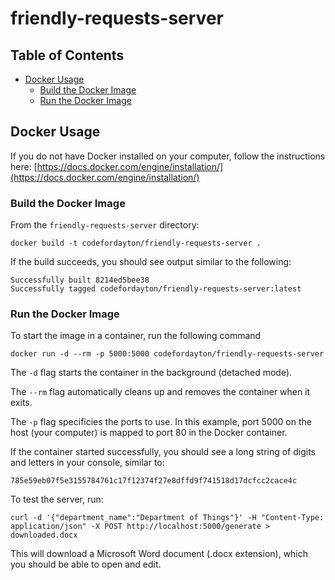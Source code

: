 # friendly-requests-server

## Table of Contents

- [Docker Usage](#docker-usage)
  - [Build the Docker Image](#build-the-docker-image)
  - [Run the Docker Image](#run-the-docker-image)

## Docker Usage

If you do not have Docker installed on your computer, follow the instructions here: [https://docs.docker.com/engine/installation/](https://docs.docker.com/engine/installation/)

### Build the Docker Image

From the `friendly-requests-server` directory:

```shell
docker build -t codefordayton/friendly-requests-server .
```

If the build succeeds, you should see output similar to the following:
```
Successfully built 8214ed5bee38
Successfully tagged codefordayton/friendly-requests-server:latest
```

### Run the Docker Image

To start the image in a container, run the following command
```shell
docker run -d --rm -p 5000:5000 codefordayton/friendly-requests-server
```

The `-d` flag starts the container in the background (detached mode).

The `--rm` flag automatically cleans up and removes the container when it exits.

The `-p` flag specificies the ports to use. In this example, port 5000 on the host (your computer) is mapped to port 80 in the Docker container.

If the container started successfully, you should see a long string of digits and letters in your console, similar to:
```shell
785e59eb07f5e3155784761c17f12374f27e8dffd9f741518d17dcfcc2cace4c
```

To test the server, run:
```shell
curl -d '{"department_name":"Department of Things"}' -H "Content-Type: application/json" -X POST http://localhost:5000/generate > downloaded.docx
```

This will download a Microsoft Word document (.docx extension), which you should be able to open and edit.
